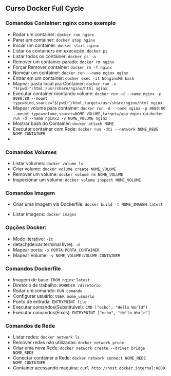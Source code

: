 ## Curso Docker Full Cycle

### Comandos Container: nginx como exemplo
- Rodar um container: ```docker run nginx```
- Parar um container: ```docker stop nginx```
- Iniciar um container: ```docker start nginx```
- Listar os containers em execução: ```docker ps```
- Listar todos os container: ```docker ps -a```
- Remover um container parado: ```docker rm nginx```
- Forçar Remover container: ```docker rm -f nginx```
- Nomear um container: ```docker run --name nginx nginx```
- Entrar em um container: ```docker exec -it NOnginxME bash```
- Mapear pasta local pra Container: ```docker run -v "$(pwd)"/html:/usr/share/nginx/html nginx```
- Executar container montando volume: ```docker run -d --name nginx -p 8080:80 --mount type=bind,source="$(pwd)"/html,target=/usr/share/nginx/html nginx```
- Mapear volume para container: ```docker run -d --name nginx -p 8080:80 --mount type=volume,source=NOME_VOLUME,target=/app nginx``` ou ```docker run -d --name nginx2 -v NOME_VOLUME nginx```
- Mostrar bash do Container: ```docker attach NOME```
- Executar container com Rede: ```docker run -dti --network NOME_REDE NOME_CONTAINER```
- 

### Comandos Volumes
- Listar volumes: ```docker volume ls```
- Criar volume: ```docker volume create NOME_VOLUME```
- Remover um volume: ```docker volume rm NOME_VOLUME```
- Inspecionar um volume: ```docker volume inspect NOME_VOLUME``` 

### Comandos Imagem
- Criar uma imagem via Dockerfile: ```docker build -t NOME_IMAGEM:latest .```
- Listar imagens: ```docker images```

### Opções Docker:
- Modo iterativo: ```-it```
- detach(deixar terminal livre): ```-d```
- Mapear porta: ```-p PORTA:PORTA_CONTAINER```
- Mapear Volume: ```-v NOME_VOLUME:VOLUME_CONTAINER```

### Comandos Dockerfile
- Imagem de base: ```FROM nginx:latest```
- Diretório de trabalho: ```WORKDIR /diretorio```
- Rodar um comando: ```RUN comando```
- Configurar usuário: ```USER nome_usuario```
- Ponto de entrada: ```ENTRYPOINT file```
- Executar comandos(Substituível): ```CMD ["echo", "Hello World"]```
- Executar comandos(Fixos): ```ENTRYPOINT ["echo", "Hello World"]```

### Comandos de Rede
- Listar redes: ```docker network ls```
- Remover redes não utilizadas: ```docker network prune```
- Criar uma nova Rede: ```docker network create --driver bridge NOME_REDE```
- Conectar container a Rede: ```docker network connect NOME_REDE NOME_CONTAINER```
- Container acessando maquina: ```curl http://host.docker.internal:8000```
